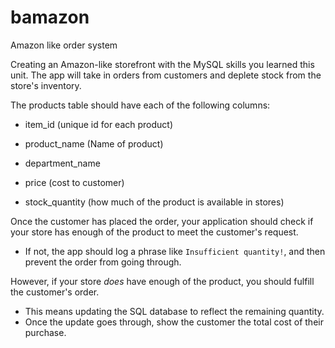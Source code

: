 # bamazon
Amazon like order system

 Creating an Amazon-like storefront with the MySQL skills you learned this unit. The app will take in orders from customers and deplete stock from the store's inventory.
 
 The products table should have each of the following columns:
 
 * item_id (unique id for each product)
 
 * product_name (Name of product)
 
 * department_name
 
 * price (cost to customer)
 
 * stock_quantity (how much of the product is available in stores)


Once the customer has placed the order, your application should check if your store has enough of the product to meet the customer's request.

* If not, the app should log a phrase like `Insufficient quantity!`, and then prevent the order from going through.


However, if your store _does_ have enough of the product, you should fulfill the customer's order.
* This means updating the SQL database to reflect the remaining quantity.
* Once the update goes through, show the customer the total cost of their purchase.




